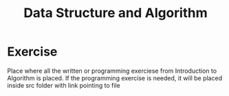 <center style="font-weight: bold; font-size: 30px" >Data Structure and Algorithm </center>

<br>

# Exercise
Place where all the written or programming exerciese from Introduction to Algorithm is placed. If the programming exercise is needed, it will be placed inside src folder with link pointing to file 